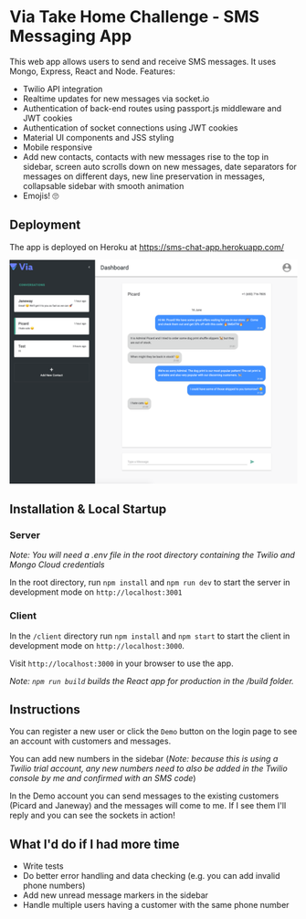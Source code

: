 # Via Take Home Challenge - SMS Messaging App

This web app allows users to send and receive SMS messages. It uses Mongo, Express, React and Node. Features:

- Twilio API integration
- Realtime updates for new messages via socket.io
- Authentication of back-end routes using passport.js middleware and JWT cookies
- Authentication of socket connections using JWT cookies
- Material UI components and JSS styling
- Mobile responsive
- Add new contacts, contacts with new messages rise to the top in sidebar, screen auto scrolls down on new messages, date separators for messages on different days, new line preservation in messages, collapsable sidebar with smooth animation
- Emojis! 🙄

## Deployment

The app is deployed on Heroku at https://sms-chat-app.herokuapp.com/

![Screenshot](assets/screenshot.png)

## Installation & Local Startup

### Server

_Note: You will need a .env file in the root directory containing the Twilio and Mongo Cloud credentials_

In the root directory, run `npm install` and `npm run dev` to start the server in development mode on `http://localhost:3001`

### Client

In the `/client` directory run `npm install` and `npm start` to start the client in development mode on `http://localhost:3000`.

Visit `http://localhost:3000` in your browser to use the app.

_Note: `npm run build` builds the React app for production in the /build folder._

## Instructions

You can register a new user or click the `Demo` button on the login page to see an account with customers and messages.

You can add new numbers in the sidebar (_Note: because this is using a Twilio trial account, any new numbers need to also be added in the Twilio console by me and confirmed with an SMS code_)

In the Demo account you can send messages to the existing customers (Picard and Janeway) and the messages will come to me. If I see them I'll reply and you can see the sockets in action!

## What I'd do if I had more time

- Write tests
- Do better error handling and data checking (e.g. you can add invalid phone numbers)
- Add new unread message markers in the sidebar
- Handle multiple users having a customer with the same phone number
